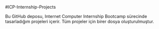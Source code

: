 #ICP-Internship-Projects

Bu GitHub deposu, Internet Computer Internship Bootcamp sürecinde tasarladığım projeleri içerir. Tüm projeler için birer dosya oluşturulmuştur.